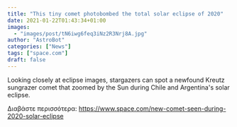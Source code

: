```yaml
---
title: "This tiny comet photobombed the total solar eclipse of 2020"
date: 2021-01-22T01:43:34+01:00
images:
  - "images/post/tN6iwg6feq3iNz2R3Nrj8A.jpg"
author: "AstroBot"
categories: ["News"]
tags: ["space.com"]
draft: false
---
```


Looking closely at eclipse images, stargazers can spot a newfound Kreutz sungrazer comet that zoomed by the Sun during Chile and Argentina's solar eclipse. 

Διαβάστε περισσότερα: https://www.space.com/new-comet-seen-during-2020-solar-eclipse

